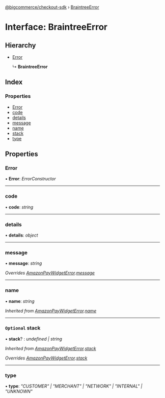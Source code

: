 [@bigcommerce/checkout-sdk](../README.md) › [BraintreeError](braintreeerror.md)

# Interface: BraintreeError

## Hierarchy

* [Error](amazonpaywidgeterror.md#error)

  ↳ **BraintreeError**

## Index

### Properties

* [Error](braintreeerror.md#error)
* [code](braintreeerror.md#code)
* [details](braintreeerror.md#details)
* [message](braintreeerror.md#message)
* [name](braintreeerror.md#name)
* [stack](braintreeerror.md#optional-stack)
* [type](braintreeerror.md#type)

## Properties

###  Error

• **Error**: *ErrorConstructor*

___

###  code

• **code**: *string*

___

###  details

• **details**: *object*

___

###  message

• **message**: *string*

*Overrides [AmazonPayWidgetError](amazonpaywidgeterror.md).[message](amazonpaywidgeterror.md#message)*

___

###  name

• **name**: *string*

*Inherited from [AmazonPayWidgetError](amazonpaywidgeterror.md).[name](amazonpaywidgeterror.md#name)*

___

### `Optional` stack

• **stack**? : *undefined | string*

*Inherited from [AmazonPayWidgetError](amazonpaywidgeterror.md).[stack](amazonpaywidgeterror.md#optional-stack)*

*Overrides [AmazonPayWidgetError](amazonpaywidgeterror.md).[stack](amazonpaywidgeterror.md#optional-stack)*

___

###  type

• **type**: *"CUSTOMER" | "MERCHANT" | "NETWORK" | "INTERNAL" | "UNKNOWN"*
